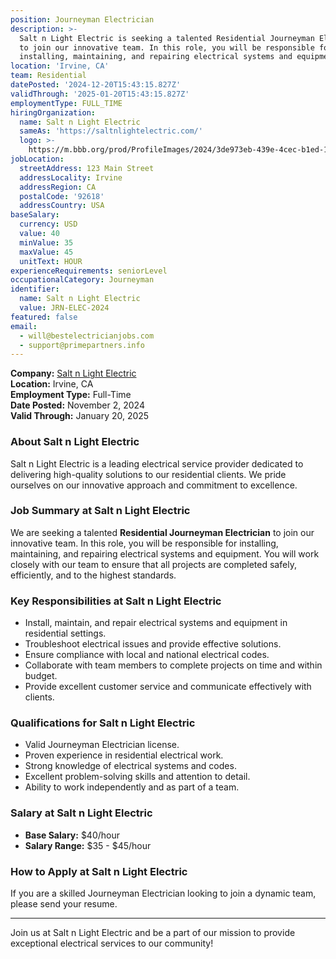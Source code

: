 ```yaml
---
position: Journeyman Electrician
description: >-
  Salt n Light Electric is seeking a talented Residential Journeyman Electrician
  to join our innovative team. In this role, you will be responsible for
  installing, maintaining, and repairing electrical systems and equipment.
location: 'Irvine, CA'
team: Residential
datePosted: '2024-12-20T15:43:15.827Z'
validThrough: '2025-01-20T15:43:15.827Z'
employmentType: FULL_TIME
hiringOrganization:
  name: Salt n Light Electric
  sameAs: 'https://saltnlightelectric.com/'
  logo: >-
    https://m.bbb.org/prod/ProfileImages/2024/3de973eb-439e-4cec-b1ed-13dcc2cc86fa.png
jobLocation:
  streetAddress: 123 Main Street
  addressLocality: Irvine
  addressRegion: CA
  postalCode: '92618'
  addressCountry: USA
baseSalary:
  currency: USD
  value: 40
  minValue: 35
  maxValue: 45
  unitText: HOUR
experienceRequirements: seniorLevel
occupationalCategory: Journeyman
identifier:
  name: Salt n Light Electric
  value: JRN-ELEC-2024
featured: false
email:
  - will@bestelectricianjobs.com
  - support@primepartners.info
---
```


**Company:** [Salt n Light Electric](https://saltnlightelectric.com/)  
**Location:** Irvine, CA  
**Employment Type:** Full-Time  
**Date Posted:** November 2, 2024  
**Valid Through:** January 20, 2025  

### About Salt n Light Electric
Salt n Light Electric is a leading electrical service provider dedicated to delivering high-quality solutions to our residential clients. We pride ourselves on our innovative approach and commitment to excellence.

### Job Summary at Salt n Light Electric
We are seeking a talented **Residential Journeyman Electrician** to join our innovative team. In this role, you will be responsible for installing, maintaining, and repairing electrical systems and equipment. You will work closely with our team to ensure that all projects are completed safely, efficiently, and to the highest standards.

### Key Responsibilities at Salt n Light Electric
- Install, maintain, and repair electrical systems and equipment in residential settings.
- Troubleshoot electrical issues and provide effective solutions.
- Ensure compliance with local and national electrical codes.
- Collaborate with team members to complete projects on time and within budget.
- Provide excellent customer service and communicate effectively with clients.

### Qualifications for Salt n Light Electric
- Valid Journeyman Electrician license.
- Proven experience in residential electrical work.
- Strong knowledge of electrical systems and codes.
- Excellent problem-solving skills and attention to detail.
- Ability to work independently and as part of a team.

### Salary at Salt n Light Electric
- **Base Salary:** $40/hour
- **Salary Range:** $35 - $45/hour

### How to Apply at Salt n Light Electric
If you are a skilled Journeyman Electrician looking to join a dynamic team, please send your resume.

---

Join us at Salt n Light Electric and be a part of our mission to provide exceptional electrical services to our community!

